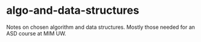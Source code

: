# algo-and-data-structures
Notes on chosen algorithm and data structures. Mostly those needed for an ASD course at MIM UW. 
